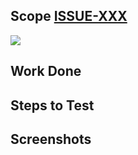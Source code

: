 ## Scope [ISSUE-XXX](https://github.com/cameronolivier/rpstourny/issues/XXX)

![](gifSrc)

## Work Done

## Steps to Test

## Screenshots
